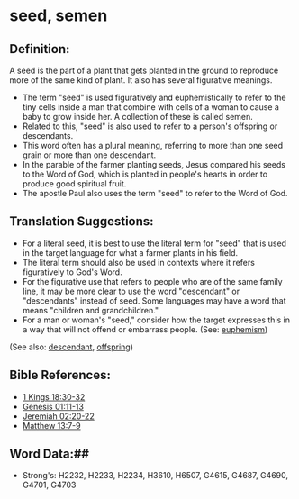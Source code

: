 # seed, semen #

## Definition: ##

A seed is the part of a plant that gets planted in the ground to reproduce more of the same kind of plant. It also has several figurative meanings.

* The term "seed" is used figuratively and euphemistically to refer to the tiny cells inside a man that combine with cells of a woman to cause a baby to grow inside her. A collection of these  is called semen.
* Related to this, "seed" is also used to refer to a person's offspring or descendants.
* This word often has a plural meaning, referring to more than one seed grain or more than one descendant.
* In the parable of the farmer planting seeds, Jesus compared his seeds to the Word of God, which is planted in people's hearts in order to produce good spiritual fruit.
* The apostle Paul also uses the term "seed" to refer to the Word of God.

## Translation Suggestions: ##

* For a literal seed, it is best to use the literal term for "seed" that is used in the target language for what a farmer plants in his field.
* The literal term should also be used in contexts where it refers figuratively to God's Word.
* For the figurative use that refers to people who are of the same family line, it may be more clear to use the word "descendant" or "descendants" instead of seed. Some languages may have a word that means "children and grandchildren."
* For a man or woman's "seed," consider how the target expresses this in a way that will not offend or embarrass people.  (See: [euphemism](rc://en/ta/man/translate/figs-euphemism))

(See also: [descendant](../other/descendant.md), [offspring](../other/offspring.md))

## Bible References: ##

* [1 Kings 18:30-32](rc://en/tn/help/1ki/18/30)
* [Genesis 01:11-13](rc://en/tn/help/gen/01/11)
* [Jeremiah 02:20-22](rc://en/tn/help/jer/02/20)
* [Matthew 13:7-9](rc://en/tn/help/mat/13/07)

## Word Data:##

* Strong's: H2232, H2233, H2234, H3610, H6507, G4615, G4687, G4690, G4701, G4703


